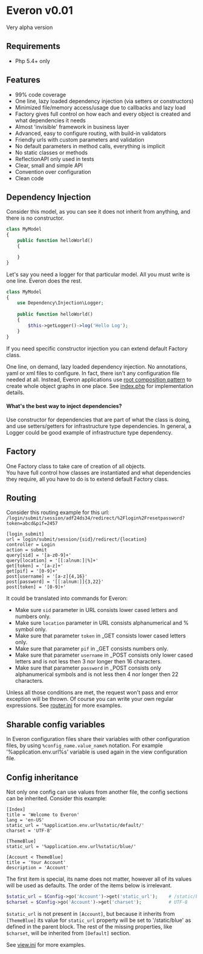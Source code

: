 # Everon v0.01
Very alpha version

## Requirements
* Php 5.4+ only

## Features
* 99% code coverage
* One line, lazy loaded dependency injection (via setters or constructors)
* Minimized file/memory access/usage due to callbacks and lazy load
* Factory gives full control on how each and every object is created and what dependencies it needs
* Almost 'invisible' framework in business layer
* Advanced, easy to configure routing, with build-in validators  
* Friendly urls with custom parameters and validation
* No default parameters in method calls, everything is implicit
* No static classes or methods
* ReflectionAPI only used in tests
* Clear, small and simple API
* Convention over configuration
* Clean code

## Dependency Injection
Consider this model, as you can see it does not inherit from anything, and there is no constructor.

```php
class MyModel
{
    public function helloWorld()
    {

    }    
}
```
    
Let's say you need a logger for that particular model. All you must write is one line. Everon does the rest.

```php
class MyModel
{
    use Dependency\Injection\Logger;
        
    public function helloWorld()
    {
        $this->getLogger()->log('Hello Log');
    }
}
```
If you need specific constructor injection you can extend default Factory class.
 
One line, on demand, lazy loaded dependency injection. No annotations, yaml or xml files to configure.
In fact, there isn't any configuration file needed at all. 
Instead, Everon applications use [root composition pattern](http://blog.ploeh.dk/2011/07/28/CompositionRoot/) to create
whole object graphs in one place. See [index.php](https://github.com/oliwierptak/Everon/blob/master/Web/index.php)
for implementation details.

#### What's the best way to inject dependencies?
Use constructor for dependencies that are part of what the class is doing, and use setters/getters for infrastructure
type dependencies. In general, a Logger could be good example of infrastructure type dependency.


## Factory
One Factory class to take care of creation of all objects.   
You have full control how classes are instantiated and what dependencies they require,
all you have to do is to extend default Factory class.


## Routing
Consider this routing example for this url: `/login/submit/session/adf24ds34/redirect/%2Flogin%2Fresetpassword?token=abcd&pif=2457`
  
    [login_submit]
    url = login/submit/session/{sid}/redirect/{location}
    controller = Login
    action = submit
    query[sid] = '[a-z0-9]+'
    query[location] = '[[:alnum:]|%]+'
    get[token] = '[a-z]+'
    get[pif] = '[0-9]+'
    post[username] = '[a-z]{4,16}'
    post[password] = '[[:alnum:]]{3,22}'
    post[token] = '[0-9]+'    
    
It could be translated into commands for Everon:
* Make sure `sid` parameter in URL consists lower cased letters and numbers only.
* Make sure `location` parameter in URL consists alphanumerical and % symbol only.
* Make sure that parameter `token` in _GET consists lower cased letters only.
* Make sure that parameter `pif` in _GET consists numbers only.
* Make sure that parameter `username` in _POST consists only lower cased letters and is not less then 3 nor longer 
  then 16 characters.
* Make sure that parameter `password` in _POST consists only alphanumerical symbols and is not less then 4 nor longer
  then 22 characters.

Unless all those conditions are met, the request won't pass and error exception will be thrown.
Of course you can write your own regular expressions. See [router.ini](https://github.com/oliwierptak/Everon/blob/master/Config/router.ini) for more examples.

## Sharable config variables
In Everon configuration files share their variables with other configuration files, 
by using `%config_name.value_name%` notation.
For example '%application.env.url%s' variable is used again in the view configuration file.


## Config inheritance
Not only one config can use values from another file, the config sections can be inherited. 
Consider this example:

    [Index]
    title = 'Welcome to Everon'
    lang = 'en-US'
    static_url = '%application.env.url%static/default/'
    charset = 'UTF-8'

    [ThemeBlue]
    static_url = '%application.env.url%static/blue/'
    
    [Account < ThemeBlue]
    title = 'Your Account'
    description = 'Account'
    
The first item is special, its name does not matter, however all of its values will be used as defaults.
The order of the items below is irrelevant.

```php
$static_url = $Config->go('Account')->get('static_url');    # /static/blue
$charset = $Config->go('Account')->get('charset');          # UTF-8
```

`$static_url` is not present in `[Account]`, but because it inherits from `[ThemeBlue]` its value 
for `static_url` property will be set to '/static/blue' as defined in the parent block.
The rest of the missing properties, like `$charset`, will be inherited from `[Default]` section.

See [view.ini](https://github.com/oliwierptak/Everon/blob/master/Config/view.ini) for more examples.


